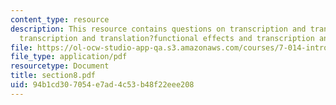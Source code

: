 ```yaml
---
content_type: resource
description: This resource contains questions on transcription and translation?practice,
  transcription and translation?functional effects and transcription and translation?conclusions.
file: https://ol-ocw-studio-app-qa.s3.amazonaws.com/courses/7-014-introductory-biology-spring-2005/94b1cd307054e7ad4c53b48f22eee208_section8.pdf
file_type: application/pdf
resourcetype: Document
title: section8.pdf
uid: 94b1cd30-7054-e7ad-4c53-b48f22eee208
---
```

